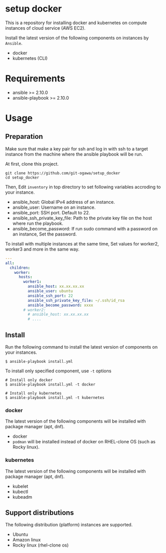 # setup docker
This is a repository for installing docker and kubernetes on compute instances of cloud service (AWS EC2).

Install the latest version of the following components on instances by `Ansible`.

- docker
- kubernetes (CLI)

# Requirements
- ansible >= 2.10.0
- ansible-playbook >= 2.10.0


# Usage

## Preparation
Make sure that make a key pair for ssh and log in with ssh to a target instance from the machine where the ansible playbook will be run.


At first, clone this project.
```
git clone https://github.com/git-ogawa/setup_docker
cd setup_docker
```

Then, Edit `inventory` in top directory to set following variables accroding to your instance.

- ansible_host: Global IPv4 address of an instance.
- ansible_user: Username on an instance.
- ansible_port: SSH port. Default to 22.
- ansible_ssh_private_key_file: Path to the private key file on the host where run the playbook.
- ansible_become_password: If run sudo command with a password on an instance, Set the password.

To install with multiple instances at the same time, Set values for worker2, worker3 and more in the same way.

```yaml
---
all:
  children:
    worker:
      hosts:
        worker1:
          ansible_host: xx.xx.xx.xx
          ansible_user: ubuntu
          ansible_ssh_port: 22
          ansible_ssh_private_key_file: ~/.ssh/id_rsa
          ansible_become_password: xxxx
        # worker2:
          # ansible_host: xx.xx.xx.xx
          # ....
```


## Install
Run the following command to install the latest version of components on your instances.

```
$ ansible-playbook install.yml
```

To install only specified component, use `-t` options
```
# Install only docker
$ ansible-playbook install.yml -t docker

# Install only kubernetes
$ ansible-playbook install.yml -t kubernetes
```


### docker
The latest version of the following components will be installed with package manager (apt, dnf).

- docker
- `podman` will be installed instead of docker on RHEL-clone OS (such as Rocky linux).


### kubernetes
The latest version of the following components will be installed with package manager (apt, dnf).

- kubelet
- kubectl
- kubeadm

## Support distributions
The following distribution (platform) instances are supported.

- Ubuntu
- Amazon linux
- Rocky linux (rhel-clone os)
